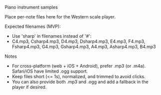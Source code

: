 Piano instrument samples

Place per-note files here for the Western scale player.

Expected filenames (MVP):
- Use 'sharp' in filenames instead of '#':
- C4.mp3, Csharp4.mp3, D4.mp3, Dsharp4.mp3, E4.mp3, F4.mp3, Fsharp4.mp3, G4.mp3, Gsharp4.mp3, A4.mp3, Asharp4.mp3, B4.mp3

Notes
- For cross-platform (web + iOS + Android), prefer .mp3 (or .m4a). Safari/iOS have limited .ogg support.
- Keep files short (<= 1s), normalized, and trimmed to avoid clicks.
- You can also provide both .mp3 and .ogg and add a fallback in the player if desired.
